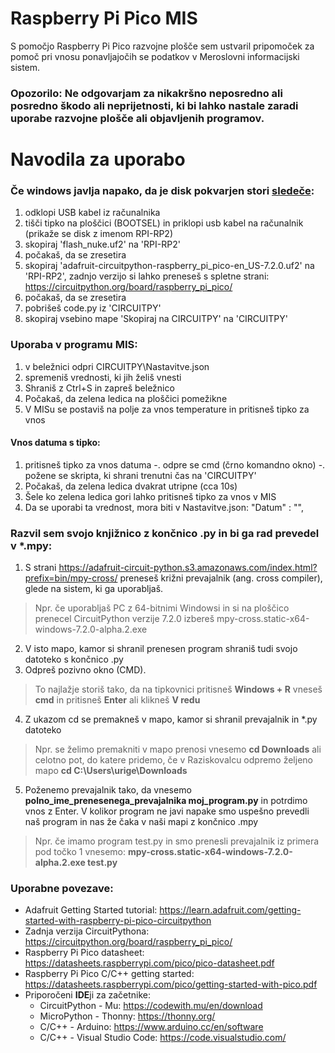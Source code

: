 # Raspberry Pi Pico MIS
S pomočjo Raspberry Pi Pico razvojne plošče sem ustvaril pripomoček za pomoč pri vnosu ponavljajočih se podatkov v Meroslovni informacijski sistem.

### Opozorilo: Ne odgovarjam za nikakršno neposredno ali posredno škodo ali neprijetnosti, ki bi lahko nastale zaradi uporabe razvojne plošče ali objavljenih programov.

# Navodila za uporabo
### Če windows javlja napako, da je disk pokvarjen stori [sledeče](https://learn.adafruit.com/getting-started-with-raspberry-pi-pico-circuitpython/circuitpython):
1. odklopi USB kabel iz računalnika
2. tišči tipko na ploščici (BOOTSEL) in priklopi usb kabel na računalnik (prikaže se disk z imenom RPI-RP2)
3. skopiraj 'flash_nuke.uf2' na 'RPI-RP2'
4. počakaš, da se zresetira
5. skopiraj 'adafruit-circuitpython-raspberry_pi_pico-en_US-7.2.0.uf2' na 'RPI-RP2', zadnjo verzijo si lahko preneseš s spletne strani: https://circuitpython.org/board/raspberry_pi_pico/
6. počakaš, da se zresetira
7. pobrišeš code.py iz 'CIRCUITPY'
8. skopiraj vsebino mape 'Skopiraj na CIRCUITPY' na 'CIRCUITPY'

### Uporaba v programu MIS:
1. v beležnici odpri CIRCUITPY\Nastavitve.json
2. spremeniš vrednosti, ki jih želiš vnesti
3. Shraniš z Ctrl+S in zapreš beležnico
4. Počakaš, da zelena ledica na ploščici pomežikne
5. V MISu se postaviš na polje za vnos temperature in pritisneš tipko za vnos

#### Vnos datuma s tipko:
1. pritisneš tipko za vnos datuma
-. odpre se cmd (črno komandno okno)
-. požene se skripta, ki shrani trenutni čas na 'CIRCUITPY'
2. Počakaš, da zelena ledica dvakrat utripne (cca 10s)
3. Šele ko zelena ledica gori lahko pritisneš tipko za vnos v MIS
4. Da se uporabi ta vrednost, mora biti v Nastavitve.json: "Datum"     : "",


### Razvil sem svojo knjižnico z končnico .py in bi ga rad prevedel v *.mpy:
1. S strani https://adafruit-circuit-python.s3.amazonaws.com/index.html?prefix=bin/mpy-cross/ preneseš križni prevajalnik (ang. cross compiler), glede na sistem, ki ga uporabljaš.
> Npr. če uporabljaš PC z 64-bitnimi Windowsi in si na ploščico prenecel CircuitPython verzije 7.2.0 izbereš mpy-cross.static-x64-windows-7.2.0-alpha.2.exe
2. V isto mapo, kamor si shranil prenesen program shraniš tudi svojo datoteko s končnico .py
3. Odpreš pozivno okno (CMD).
> To najlažje storiš tako, da na tipkovnici pritisneš **Windows + R** vneseš **cmd** in pritisneš **Enter** ali klikneš **V redu**
4. Z ukazom cd se premakneš v mapo, kamor si shranil prevajalnik in *.py datoteko
> Npr. se želimo premakniti v mapo prenosi vnesemo **cd Downloads** ali celotno pot, do katere pridemo, če v  Raziskovalcu odpremo željeno mapo **cd C:\Users\urige\Downloads**
5. Poženemo prevajalnik tako, da vnesemo **polno_ime_prenesenega_prevajalnika moj_program.py** in potrdimo vnos z Enter. V kolikor program ne javi napake smo uspešno prevedli naš program in nas že čaka v naši mapi z končnico .mpy
> Npr. če imamo program test.py in smo prenesli prevajalnik iz primera pod točko 1 vnesemo: **mpy-cross.static-x64-windows-7.2.0-alpha.2.exe test.py**

### Uporabne povezave:
- Adafruit Getting Started tutorial: https://learn.adafruit.com/getting-started-with-raspberry-pi-pico-circuitpython
- Zadnja verzija CircuitPythona: https://circuitpython.org/board/raspberry_pi_pico/
- Raspberry Pi Pico datasheet: https://datasheets.raspberrypi.com/pico/pico-datasheet.pdf
- Raspberry Pi Pico C/C++ getting started: https://datasheets.raspberrypi.com/pico/getting-started-with-pico.pdf
- Priporočeni **IDE**ji za začetnike:
  - CircuitPython - Mu: https://codewith.mu/en/download
  - MicroPython - Thonny: https://thonny.org/
  - C/C++ - Arduino: https://www.arduino.cc/en/software
  - C/C++ - Visual Studio Code: https://code.visualstudio.com/

